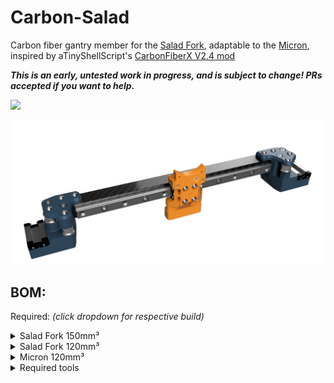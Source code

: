 # Carbon-Salad
Carbon fiber gantry member for the [Salad Fork](https://github.com/Yeriwyn/Salad_Fork), adaptable to the [Micron](https://github.com/hartk1213/Micron), inspired by aTinyShellScript's [CarbonFiberX V2.4 mod](https://github.com/aTinyShellScript/VoronUsers/tree/CarbonFiberX/printer_mods/aTinyShellScript/CarbonFiberX)

***This is an early, untested work in progress, and is subject to change! PRs accepted if you want to help.***

[![](https://img.shields.io/discord/825469421346226226?color=green&label=Salad-Fork&logo=discord&logoColor=fafafa)](https://discord.gg/doomcube)

![Rendering of the final product](Images/Gantryrender.png)

## BOM:
Required: *(click dropdown for respective build)*

<details>
    <summary>
    Salad Fork 150mm³
    </summary>

Component | Quantity | Notes
--- | :-: | ---
M3x12 BHCS | 4 | Top XY joints
M3x20 SHCS | 2 | Bottom XY joints
M3x10 SHCS | 5 | Rail mounting
[M3 flanged lock nuts](https://www.amazon.com/gp/product/B07XXRLMBB/)| 5 | Rail mounting
[Misumi HNSQ3-3 square nuts](https://us.misumi-ec.com/vona2/detail/110300465710) | 6 | Tube inserts
[15x15x12.5 carbon square tube](https://dronebuildz.com/products/fahrenheit-15x15mm-square-carbon-tube-12-5-wall) | 1 | Don't buy shitty tube
</details>

<details>
    <summary>
    Salad Fork 120mm³
    </summary>

Component | Quantity | Notes
--- | :-: | ---
</details>

<details>
    <summary>
    Micron 120mm³
    </summary>

Component | Quantity | Notes
--- | :-: | ---
</details>

<details>
  <summary>
    Required tools
  </summary>
  
Item | Notes
--- | ---
Mask or Respirator | Carbon dust is very toxic
Safety Goggles | Safety squints not acceptable
Drill Press | Hand drill not advised
Carbide Drill Bit(s) | Do not use regular bits
Hex Drivers |
Saw or Dremel |
Fine Grit Sandpaper | To clean up edges
Blue Painters Tape | Helps prevent delamination 
</details>

